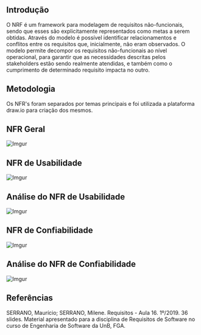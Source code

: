 
## Introdução

O NRF é um framework para modelagem de requisitos não-funcionais, sendo que esses são explicitamente representados como metas a serem obtidas. Através do modelo é possível identificar relacionamentos e conflitos entre os requisitos que, inicialmente, não eram observados. O modelo permite decompor os requisitos não-funcionais ao nível operacional, para garantir que as necessidades descritas pelos stakeholders estão sendo realmente atendidas, e também como o cumprimento de determinado requisito impacta no outro.

## Metodologia


Os NFR's foram separados por temas principais e foi utilizada a plataforma draw.io para criação dos mesmos.

## NFR Geral

![Imgur](https://i.imgur.com/W6ys5Qs.png)

## NFR de Usabilidade

![Imgur](https://i.imgur.com/VTUE4CP.jpg)

## Análise do NFR  de Usabilidade

![Imgur](https://i.imgur.com/ZzB3ly2.jpg)

## NFR de Confiabilidade

![Imgur](https://i.imgur.com/uluZZpx.png)

## Análise do NFR de Confiabilidade

![Imgur](https://i.imgur.com/IbA0Psg.png)

## Referências

SERRANO, Maurício; SERRANO, Milene. Requisitos - Aula 16. 1º/2019. 36 slides. Material apresentado para a disciplina de Requisitos de Software no curso de Engenharia de Software da UnB, FGA.

